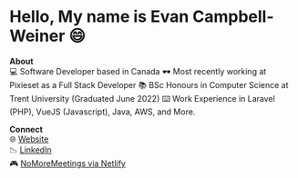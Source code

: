 Hello, My name is Evan Campbell-Weiner 😄 
================

**About**  
💻 Software Developer based in Canada
🕶️ Most recently working at Pixieset as a Full Stack Developer
📚 BSc Honours in Computer Science at Trent University (Graduated June 2022)
⌨️ Work Experience in Laravel (PHP), VueJS (Javascript), Java, AWS, and More.

**Connect**  
🌐 [Website](http://evancampbellweiner.com)  
📉 [LinkedIn](https://www.linkedin.com/in/evancampbellweiner/)  
🎮 [NoMoreMeetings via Netlify](https://gallant-poitras-d4d4d2.netlify.app/)
